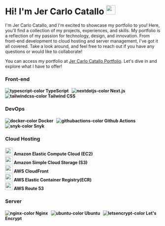 # Hi! I'm Jer Carlo Catallo <img src="https://raw.githubusercontent.com/MartinHeinz/MartinHeinz/master/wave.gif" width="30px" height="30px">
I'm Jer Carlo Catallo, and I'm excited to showcase my portfolio to you! Here, you'll find a collection of my projects, experiences, and skills. My portfolio is a reflection of my passion for technology, design, and innovation. From front-end development to cloud hosting and server management, I've got it all covered. Take a look around, and feel free to reach out if you have any questions or would like to collaborate!

You can access my portfolio at [Jer Carlo Catallo Portfolio](https://jercarlocatallo.com/). Let's dive in and explore what I have to offer!

### Front-end
#### ![typescript-color](https://github.com/jercatallo/jer-carlo-catallo-website/assets/49897728/daf03870-004a-4074-9481-9385af3179c3) TypeScript &nbsp; ![nextdotjs-color](https://github.com/jercatallo/jer-carlo-catallo-website/assets/49897728/a685a08d-5b71-4dcb-bd45-d16514c98399) Next.js &nbsp; ![tailwindcss-color](https://github.com/jercatallo/dashboard-framework-demo-app/assets/49897728/4df9e04f-2c66-4bc9-89f8-5c466c3a9ea0) Tailwind CSS

### DevOps
#### ![docker-color](https://github.com/jercatallo/jer-carlo-catallo-website/assets/49897728/efeff3e5-9443-4686-8fc4-9ae694da3b19) Docker &nbsp; ![githubactions-color](https://github.com/jercatallo/jer-carlo-catallo-website/assets/49897728/2335e464-10ee-48bf-aa17-bc7b79039cd6) Github Actions &nbsp; ![snyk-color](https://github.com/jercatallo/jer-carlo-catallo-website/assets/49897728/0b8b1fcb-1ede-4989-957d-9055d237a3e0) Snyk

### Cloud Hosting
#### <img src="https://github.com/jercatallo/jer-carlo-catallo-website/assets/49897728/b06644c4-ba8a-4b19-8832-63847e7668e9" width="25px" height="auto" /> Amazon Elastic Compute Cloud (EC2) <br/> <img src="https://github.com/jercatallo/jer-carlo-catallo-website/assets/49897728/f9d9a120-76bf-4ad2-9afd-3d5470300e63" width="25px" height="auto" /> Amazon Simple Cloud Storage (S3) <br/> <img src="https://github.com/jercatallo/jer-carlo-catallo-website/assets/49897728/b06644c4-ba8a-4b19-8832-63847e7668e9" width="25px" height="auto" /> AWS CloudFront <br/> <img src="https://github.com/jercatallo/jer-carlo-catallo-website/assets/49897728/9db2df81-d08a-4d8f-8a92-9ad600ca91b5" width="25px" height="auto" /> AWS Elastic Container Registry(ECR) <br/> <img src="https://github.com/jercatallo/jer-carlo-catallo-website/assets/49897728/5db11416-4d79-4962-ab89-928f73b07d46" width="25px" height="auto" /> AWS Route 53 <br/>

### Server
#### ![nginx-color](https://github.com/jercatallo/jer-carlo-catallo-website/assets/49897728/51b96249-2948-4ede-a491-116232646614) Nginx &nbsp; ![ubuntu-color](https://github.com/jercatallo/jer-carlo-catallo-website/assets/49897728/67a57e15-f523-44d1-8885-8970ff154721) Ubuntu &nbsp; ![letsencrypt-color](https://github.com/jercatallo/jer-carlo-catallo-website/assets/49897728/c65dbdb2-0646-45e1-8355-08d55498d644) Let's Encrypt &nbsp;
